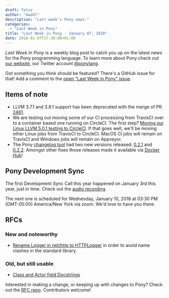 ```yaml
---
draft: false
author: "mwahl"
description: "Last week's Pony news."
categories:
  - "Last Week in Pony"
title: "Last Week in Pony - January 07, 2018"
date: 2018-01-07T17:30:00+01:00
---
```

_Last Week In Pony_ is a weekly blog post to catch you up on the latest news for the Pony programming language. To learn more about Pony check out [our website](https://ponylang.io), our Twitter account [@ponylang](https://twitter.com/ponylang).

Got something you think should be featured? There's a GitHub issue for that! Add a comment to the [open "Last Week in Pony" issue](https://github.com/ponylang/ponylang.github.io/issues?q=is%3Aissue+is%3Aopen+label%3Alast-week-in-pony).

<!--more-->

## Items of note

- LLVM 3.7.1 and 3.8.1 support has been deprecated with the merge of PR [2461](https://github.com/ponylang/ponyc/pull/2461).
- We are testing out moving some of our CI processing from TravisCI over to a container based one running on CircleCI. The first step? [Moving our Linux LLVM 5.0.1 testing to CircleCI](https://github.com/ponylang/ponyc/pull/2462). If that goes well, we'll be moving other Linux jobs from TravisCI to CircleCI. MacOS CI jobs will remain on TravisCI and Windows jobs will remain on Appveyor.
- The Pony [changelog tool](https://github.com/ponylang/changelog-tool) had two new versions released: [0.2.1](https://github.com/ponylang/changelog-tool/releases/tag/0.2.1) and [0.2.2](https://github.com/ponylang/changelog-tool/releases/tag/0.2.2). Amongst other fixes those releases made it available via [Docker Hub](https://hub.docker.com/r/ponylang/changelog-tool/)!

## Pony Development Sync

The first Development Sync Call this year happened on January 3rd this year, just in time. Check out the [audio recording](https://sync-recordings.ponylang.io/r/2018_01_03.m4a).

The next one is scheduled for Wednesday, January 10, 2018 at 03:30 PM (GMT-05:00) America/New York via zoom. We'd love to have you there.

## RFCs

### New and noteworthy

- [Rename Logger in net/http to HTTPLogger](https://github.com/ponylang/rfcs/pull/116) in order to avoid name clashes in the standard library.

### Old, but still usable

- [Class and Actor field Docstrings](https://github.com/ponylang/rfcs/pull/115)

Interested in making a change, or keeping up with changes to Pony? Check out the [RFC repo](https://github.com/ponylang/rfcs). Contributors welcome!
